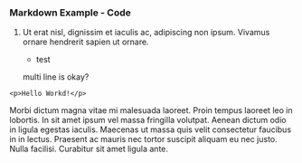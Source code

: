 ### Markdown Example - Code

 1. Ut erat nisl, dignissim et iaculis ac, adipiscing non ipsum. Vivamus ornare hendrerit sapien ut ornare.
    * test

    <?php echo("Hello World!"); ?>
    multi line is okay?

`<p>Hello Workd!</p>`

Morbi dictum magna vitae mi malesuada laoreet. Proin tempus laoreet leo in lobortis. In sit amet ipsum vel massa fringilla volutpat. Aenean dictum odio in ligula egestas iaculis. Maecenas ut massa quis velit consectetur faucibus in in lectus. Praesent ac mauris nec tortor suscipit aliquam eu nec justo. Nulla facilisi. Curabitur sit amet ligula ante.